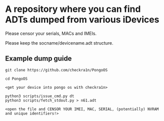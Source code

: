 # A repository where you can find ADTs dumped from various iDevices

Please censor your serials, MACs and IMEIs.

Please keep the socname/devicename.adt structure.

## Example dump guide
```
git clone https://github.com/checkra1n/PongoOS

cd PongoOS

<get your device into pongo os with checkra1n>

python3 scripts/issue_cmd.py dt
python3 scripts/fetch_stdout.py > n61.adt

<open the file and CENSOR YOUR IMEI, MAC, SERIAL, (potentially) NVRAM and unique identifiers!>
```
